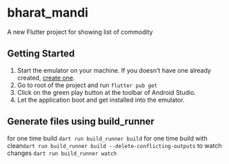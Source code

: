 # bharat_mandi

A new Flutter project for showing list of commodity

## Getting Started

1. Start the emulator on your machine. If you doesn't have one already created, [create one](https://developer.android.com/studio/run/managing-avds).
2. Go to root of the project and run `flutter pub get`
3. Click on the green play button at the toolbar of Android Studio.
4. Let the application boot and get installed into the emulator.


## Generate files using build_runner

for one time build `dart run build_runner build`
for one time build with clean`dart run build_runner build --delete-conflicting-outputs`
to watch changes `dart run build_runner watch`
